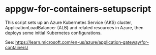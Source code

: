 # appgw-for-containers-setupscript
This script sets up an Azure Kubernetes Service (AKS) cluster, ApplicationLoadBalancer (ALB) and related resources in Azure, then deploys some initial Kubernetes configurations. 

See: https://learn.microsoft.com/en-us/azure/application-gateway/for-containers/
